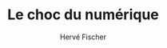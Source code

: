 ---
title: Le choc du numérique
slug: le-choc-du-numerique
breadcrumbs:
  - title: >-
      Accueil
    path: "/"
  - title: >-
      Bibliographie
    path: "/bibliographie"
  - title: >-
      Le choc du numérique
author: Hervé Fischer
cover: le-choc-du-numerique.jpg
summary: En ce début du troisième millénaire, l'espèce humaine doit faire face au
  choc numérique qui envahit tous les secteurs d'activité. Un choc qui ouvre jusqu'à
  la boîte de Pandore des manipulations génétiques... Nous vivons une révolution fascinante
  qui, trop souvent, s'accompagne d'un retour de la pensée magique. Assisterons-nous,
  sans esprit critique, au triomphe des cyberprimitifs? L'âge numérique sera aussi
  décisif pour l'aventure humaine que l'ont été l'âge du feu ou l'âge du fer. N'est-il
  pas urgent alors de repenser les fondements de notre humanisme pour maîtriser notre
  destin?
site: https://www.fnac.com/a3740411/Herve-Fischer-Le-choc-du-numerique
isbn: 2890057925
mandatory: false
paths:
- "/competences/comprendre"
- "/competences/concevoir"
- "/competences/entreprendre"
- "/parcours/strategie-de-communication-numerique-et-design-d-experience"
---